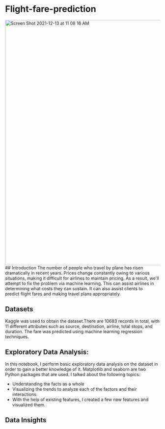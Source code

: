 # Flight-fare-prediction


<img width="800" alt="Screen Shot 2021-12-13 at 11 08 16 AM" src="https://user-images.githubusercontent.com/80868520/145847989-2c26a878-6afa-4839-8942-3adcdc15c46f.png">
## Introduction
The number of people who travel by plane has risen dramatically in recent years. 
Prices change constantly owing to various situations, making it difficult for airlines to maintain pricing. 
As a result, we'll attempt to fix the problem via machine learning. This can assist airlines in determining what costs they can sustain. 
It can also assist clients to predict flight fares and making travel plans appropriately.

## Datasets
Kaggle was used to obtain the dataset.There are 10683 records in total, with 11 different attributes such as source, destination, airline, total stops, and duration. The fare was predicted using machine learning regression techniques.

## Exploratory Data Analysis:
In this notebook, I perform basic exploratory data analysis on the dataset in order to gain a better knowledge of it. Matplotlib and seaborn are two Python packages that are used. I talked about the following topics:
- Understanding the facts as a whole
- Visualizing the trends to analyze each of the factors and their interactions.
- With the help of existing features, I created a few new features and visualized them.

## Data Insights
